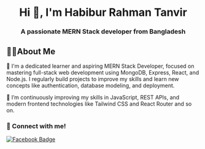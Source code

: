 <h1 align="center">Hi 👋, I'm Habibur Rahman Tanvir</h1>
<h3 align="center">A passionate MERN Stack developer from Bangladesh</h3>

## 👨‍🏫About Me
🌱 I'm a dedicated learner and aspiring MERN Stack Developer, focused on mastering full-stack web development using MongoDB, Express, React, and Node.js.
I regularly build projects to improve my skills and learn new concepts like authentication, database modeling, and deployment.

🎯 I’m continuously improving my skills in JavaScript, REST APIs, and modern frontend technologies like Tailwind CSS and React Router and so on.

### 🔗 Connect with me!
[![Facebook Badge](https://img.shields.io/badge/Facebook-1877F2?style=for-the-badge&logo=facebook&logoColor=white)](https://www.facebook.com/profile.php?id=61574983536229)
